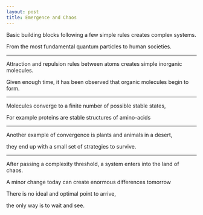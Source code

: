 ```yaml
---
layout: post
title: Emergence and Chaos
---
```



Basic building blocks following a few simple rules creates complex systems.   

From the most fundamental quantum particles to human societies.   

---

Attraction and repulsion rules between atoms creates simple inorganic molecules.   

Given enough time, it has been observed that organic molecules begin to form.   

---

Molecules converge to a finite number of possible stable states, 

For example proteins are stable structures of amino-acids

---

Another example of convergence is plants and animals in a desert,

they end up with a small set of strategies to survive.    

---

After passing a complexity threshold, a system enters into the land of chaos.   

A minor change today can create enormous differences tomorrow 

There is no ideal and optimal point to arrive,   

the only way is to wait and see.





